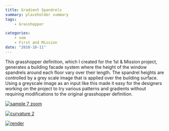 ```yaml
---
title: Gradient Spandrels
summary: placeholder summary
tags:
    - Grasshopper

categories:
    - som
    - First and Mission
date: "2010-10-11"
---
```


This grasshopper definition, which I created for the 1st & Mission project, generates a building facade system where the height of the window spandrels around each floor vary over their length. The spandrel heights are controlled by a grey scale image that is applied over the building surface. Using a greyscale image as an input like this made it easy for the designers working on the project to try various patterns and gradients without requiring modifications to the original grasshopper definition.

[![](http://www.ericanastas.com/wp-content/uploads/2012/04/sample-7-zoom-636x477.png "sample 7 zoom")](sample-7-zoom.png)

[![](http://www.ericanastas.com/wp-content/uploads/2012/04/curvature-2-636x476.png "curvature 2")](curvature-2.png)

[![](http://www.ericanastas.com/wp-content/uploads/2010/10/render-636x477.jpg "render")](http://www.ericanastas.com/gradient-spandrels/render/)

